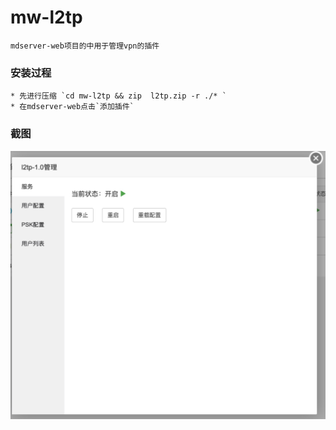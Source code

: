 # mw-l2tp

```
mdserver-web项目的中用于管理vpn的插件
```

### 安装过程

```
* 先进行压缩 `cd mw-l2tp && zip  l2tp.zip -r ./* `
* 在mdserver-web点击`添加插件`
```

### 截图

[![截图1](/screenshot/ss1.png)](/screenshot/ss1.png)

